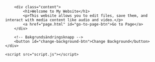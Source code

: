 <!DOCTYPE html>
<html lang="en">
<head>
    <meta charset="UTF-8">
    <meta name="viewport" content="width=device-width, initial-scale=1.0">
    <title>Welcome to My Website</title>
    <link rel="stylesheet" href="styles.css">
</head>
<body>
    <div class="background" id="background">
        <!-- Moln och stjärnor -->
        <div class="clouds"></div>
        <div class="stars"></div>

        <div class="content">
            <h1>Welcome to My Website</h1>
            <p>This website allows you to edit files, save them, and interact with media content like audio and video.</p>
            <a href="page.html" id="go-to-page-btn">Go to Page</a>
        </div>

        <!-- Bakgrundsändringsknapp -->
        <button id="change-background-btn">Change Background</button>
    </div>

    <script src="script.js"></script>
</body>
</html>
